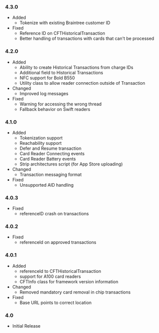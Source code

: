 ### 4.3.0
* Added
  * Tokenize with existing Braintree customer ID
* Fixed
  * Reference ID on CFTHistoricalTransaction
  * Better handling of transactions with cards that can't be processed

### 4.2.0
* Added
  * Ability to create Historical Transactions from charge IDs
  * Additional field to Historical Transactions
  * NFC support for Bold B550
  * Utility class to allow reader connection outside of Transaction
* Changed
  * Improved log messages
* Fixed
  * Warning for accessing the wrong thread
  * Fallback behavior on Swift readers

### 4.1.0
* Added
  * Tokenization support
  * Reachability support
  * Defer and Resume transaction
  * Card Reader Connecting events
  * Card Reader Battery events
  * Strip architectures script (for App Store uploading)
* Changed
  * Transaction messaging format
* Fixed
  * Unsupported AID handling

### 4.0.3
* Fixed
  * referenceID crash on transactions

### 4.0.2
* Fixed
  * referenceId on approved transactions

### 4.0.1
* Added
  * referenceId to CFTHistoricalTransaction
  * support for A100 card readers
  * CFTInfo class for framework version information
* Changed
  * Removed mandatory card removal in chip transactions
* Fixed
  * Base URL points to correct location

### 4.0
* Initial Release
